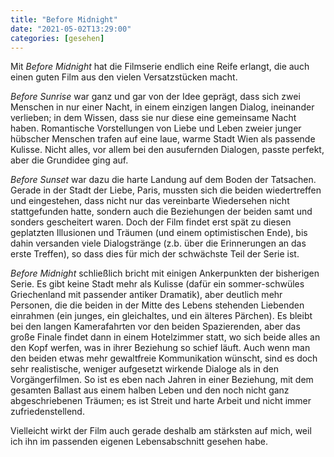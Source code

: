 ```yaml
---
title: "Before Midnight"
date: "2021-05-02T13:29:00"
categories: [gesehen]
---
```


Mit *Before Midnight* hat die Filmserie endlich eine Reife erlangt, die auch einen guten Film aus den vielen Versatzstücken macht.

*Before Sunrise* war ganz und gar von der Idee geprägt, dass sich zwei Menschen in nur einer Nacht, in einem einzigen langen Dialog, ineinander verlieben; in dem Wissen, dass sie nur diese eine gemeinsame Nacht haben. Romantische Vorstellungen von Liebe und Leben zweier junger hübscher Menschen trafen auf eine laue, warme Stadt Wien als passende Kulisse. Nicht alles, vor allem bei den ausufernden Dialogen, passte perfekt, aber die Grundidee ging auf.

*Before Sunset* war dazu die harte Landung auf dem Boden der Tatsachen. Gerade in der Stadt der Liebe, Paris, mussten sich die beiden wiedertreffen und eingestehen, dass nicht nur das vereinbarte Wiedersehen nicht stattgefunden hatte, sondern auch die Beziehungen der beiden samt und sonders gescheitert waren. Doch der Film findet erst spät zu diesen geplatzten Illusionen und Träumen (und einem optimistischen Ende), bis dahin versanden viele Dialogstränge (z.b. über die Erinnerungen an das erste Treffen), so dass dies für mich der schwächste Teil der Serie ist.

*Before Midnight* schließlich bricht mit einigen Ankerpunkten der bisherigen Serie. Es gibt keine Stadt mehr als Kulisse (dafür ein sommer-schwüles Griechenland mit passender antiker Dramatik), aber deutlich mehr Personen, die die beiden in der Mitte des Lebens stehenden Liebenden einrahmen (ein junges, ein gleichaltes, und ein älteres Pärchen). Es bleibt bei den langen Kamerafahrten vor den beiden Spazierenden, aber das große Finale findet dann in einem Hotelzimmer statt, wo sich beide alles an den Kopf werfen, was in ihrer Beziehung so schief läuft. Auch wenn man den beiden etwas mehr gewaltfreie Kommunikation wünscht, sind es doch sehr realistische, weniger aufgesetzt wirkende Dialoge als in den Vorgängerfilmen. So ist es eben nach Jahren in einer Beziehung, mit dem gesamten Ballast aus einem halben Leben und den noch nicht ganz abgeschriebenen Träumen; es ist Streit und harte Arbeit und nicht immer zufriedenstellend.

Vielleicht wirkt der Film auch gerade deshalb am stärksten auf mich, weil ich ihn im passenden eigenen Lebensabschnitt gesehen habe.